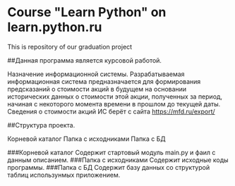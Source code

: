 # Course "Learn Python" on learn.python.ru
This is repository of our graduation project


##Данная программа является курсовой работой. 

Назначение информационной системы.
Разрабатываемая информационная система предназначается для формирования предсказаний о
стоимости акций в будущем на основании исторических данных о стоимости этой акции, полученных
за период, начиная с некоторого момента времени в прошлом до текущей даты.
Сведения о стоимости акций ИС берёт с сайта https://mfd.ru/export/

##Структура проекта.

Корневой каталог
Папка с исходниками
Папка с БД

###Корневой каталог
Содержит стартовый модуль main.py и фаил с данным описанием.
###Папка с исходниками
Содержит исходные коды программы.
###Папка с БД
Содержит базу данных со структурой таблиц использунмых приложением.



